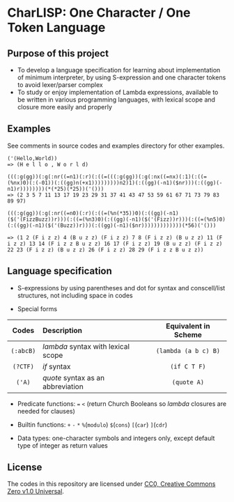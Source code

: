 # CharLISP: One Character / One Token Language

## Purpose of this project

* To develop a language specification for learning about implementation of minimum interpreter, by using S-expression and one character tokens to avoid lexer/parser complex
* To study or enjoy implementation of Lambda expressions, available to be written in various programming languages, with lexical scope and closure more easily and properly

## Examples

See comments in source codes and examples directory for other examples.

```
('(Hello,World))
=> (H e l l o , W o r l d)

(((:g(gg))(:g(:nr((=n1)(:r)(:((=(((:g(gg))(:g(:nx((=nx)(:1)(:((=(%nx)0)(:(-01))(:((gg)n(+x1)))))))))n2)1)(:((gg)(-n1)($nr)))(:((gg)(-n1)r))))))))(*(*25)(*25))('()))
=> (2 3 5 7 11 13 17 19 23 29 31 37 41 43 47 53 59 61 67 71 73 79 83 89 97)

(((:g(gg))(:g(:nr((=n0)(:r)(:((=(%n(*35))0)(:((gg)(-n1)($('(FizzBuzz))r)))(:((=(%n3)0)(:((gg)(-n1)($('(Fizz))r)))(:((=(%n5)0)(:((gg)(-n1)($('(Buzz))r)))(:((gg)(-n1)($nr)))))))))))))(*56)('()))

=> (1 2 (F i z z) 4 (B u z z) (F i z z) 7 8 (F i z z) (B u z z) 11 (F i z z) 13 14 (F i z z B u z z) 16 17 (F i z z) 19 (B u z z) (F i z z) 22 23 (F i z z) (B u z z) 26 (F i z z) 28 29 (F i z z B u z z))
```

## Language specification

* S-expressions by using parentheses and dot for syntax and conscell/list structures, not including space in codes

* Special forms

|Codes|Description|Equivalent in Scheme|
|:---:|:---|:---:|
|`(:abcB)`|*lambda* syntax with lexical scope|`(lambda (a b c) B)`|
|`(?CTF)`|*if* syntax|`(if C T F)`|
|`('A)`|*quote* syntax as an abbreviation|`(quote A)`|

* Predicate functions: `=` `<` (return Church Booleans so *lambda* closures are needed for clauses)

* Builtin functions: `+` `-` `*` `%`(`modulo`) `$`(`cons`) `[`(`car`) `]`(`cdr`)

* Data types: one-character symbols and integers only, except default type of integer as return values

## License

The codes in this repository are licensed under [CC0, Creative Commons Zero v1.0 Universal](https://creativecommons.org/publicdomain/zero/1.0/).

